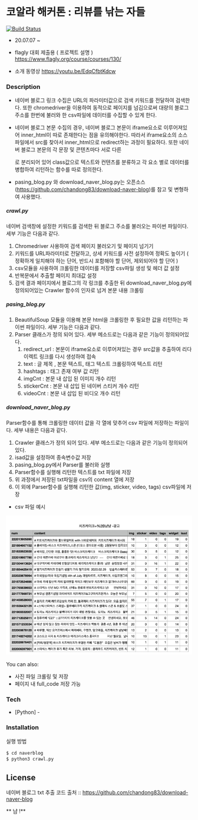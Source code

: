# 코알라 해커톤 : 리뷰를 낚는 자들 

[![Build Status](https://travis-ci.org/joemccann/dillinger.svg?branch=master)](https://travis-ci.org/joemccann/dillinger)

  - 20.07.07 ~ 
  - flagly 대회 제출용 ( 프로젝트 설명 )
https://www.flagly.org/course/courses/130/

- 소개 동영상
https://youtu.be/EdqCfbtKdcw

### Description
- 네이버 블로그 링크 수집은 URL의 파라미터값으로 검색 키워드를 전달하여 검색한다. 또한 chromedriver을 이용하여  동적으로 페이지를 넘김으로써 대량의 블로그 주소를 한번에 불러와 한 csv파일에 데이터를 수집할 수 있게 한다. 

- 네이버 블로그 본문 수집의 경우, 네이버 블로그 본문이 iframe요소로 이루어져있어 inner_html이 따로 존재한다는 점을 유의해야한다. 따라서 iframe요소의 소스 파일에서 src를 찾아서 inner_html으로 redirect하는 과정이 필요하다. 또한 네이버 블로그 본문의 각 문장 및 콘텐츠마다 서로 다른 <div>로 분리되어 있어 class값으로 텍스트와 컨텐츠를 분류하고 각 요소 별로 데이터를 병합하여 리턴하는 함수를 따로 정의한다.

- pasing_blog.py 와 download_naver_blog.py는 오픈소스(https://github.com/chandong83/download-naver-blog)를 참고 및 변형하여 사용했다.

##### crawl.py

네이버 검색창에 설정한 키워드를 검색한 뒤 블로그 주소를 불러오는 파이썬 파일이다. 세부 기능은 다음과 같다. 
1. Chromedriver 사용하여 검색 페이지 불러오기 및 페이지 넘기기  
2. 키워드를 URL파라미터로 전달하고, 상세 키워드를 사전 설정하여 정확도 높이기 ( 정확하게 일치해야 하는 단어, 반드시 포함해야 할 단어, 제외되어야 할 단어 )
3. csv모듈을 사용하여 크롤링한 데이터를 저장할 csv파일 생성 및 헤더 값 설정
4. 반복문에서 추출할 페이지 최대값 설정
5. 검색 결과 페이지에서 블로그의 각 링크를 추출한 뒤 download_naver_blog.py에 정의되어있는 Crawler 함수의 인자로 넘겨 본문 내용 크롤링

##### pasing_blog.py

1. BeautifulSoup 모듈을 이용해 본문 html을 크롤링한 후 필요한 값을 리턴하는 파이썬 파일이다. 세부 기능은 다음과 같다. 
2. Parser 클래스가 정의 되어 있다. 세부 메소드로는 다음과 같은 기능이 정의되어있다. 
    1. redirect_url : 본문이 iframe요소로 이루어져있는 경우 src값을 추출하여 리다이렉트 링크를 다시 생성하여 접속
    2. text : 글 제목 , 본문 텍스트, 태그 텍스트 크롤링하여 텍스트 리턴
    3. hashtags : 태그 존재 여부 값 리턴
    4. imgCnt : 본문 내 삽입 된 이미지 개수 리턴
    5. stickerCnt : 본문 내 삽입 된 네이버 스티커 개수 리턴
    6. videoCnt : 본문 내 삽입 된 비디오 개수 리턴

##### download_naver_blog.py

Parser함수를 통해 크롤링한 데이터 값을 각 열에 맞추어 csv 파일에 저장하는 파일이다. 세부 내용은 다음과 같다. 
1. Crawler 클래스가 정의 되어 있다. 세부 메소드로는 다음과 같은 기능이 정의되어있다. 
2. isad값을 설정하여 종속변수값 저장
3. pasing_blog.py에서 Parser를 불러와 실행
4. Parser함수를 실행해 리턴한 텍스트를 txt 파일에 저장
5. 위 과정에서 저장된 txt파일을 csv의 content 열에 저장
6. 이 외에 Parser함수를 실행해 리턴한 값(img, sticker, video, tags) csv파일에 저장



- csv 파일 예시

![image](./image/image.png)



You can also:
  - 사진 파일 크롤링 및 저장
  - 페이지 내 full_code 저장 가능


### Tech

* [Python] - 


### Installation

실행 방법 

```sh
$ cd naverblog
$ python3 crawl.py 
```



License
----

네이버 블로그 txt 추출 코드 출처
:: https://github.com/chandong83/download-naver-blog



** 냠 !**

[//]: # (These are reference links used in the body of this note and get stripped out when the markdown processor does its job. There is no need to format nicely because it shouldn't be seen. Thanks SO - http://stackoverflow.com/questions/4823468/store-comments-in-markdown-syntax)


   [dill]: <https://github.com/joemccann/dillinger>
   [git-repo-url]: <https://github.com/joemccann/dillinger.git>
   [john gruber]: <http://daringfireball.net>
   [df1]: <http://daringfireball.net/projects/markdown/>
   [markdown-it]: <https://github.com/markdown-it/markdown-it>
   [Ace Editor]: <http://ace.ajax.org>
   [node.js]: <http://nodejs.org>
   [Twitter Bootstrap]: <http://twitter.github.com/bootstrap/>
   [jQuery]: <http://jquery.com>
   [@tjholowaychuk]: <http://twitter.com/tjholowaychuk>
   [express]: <http://expressjs.com>
   [AngularJS]: <http://angularjs.org>
   [Gulp]: <http://gulpjs.com>

   [PlDb]: <https://github.com/joemccann/dillinger/tree/master/plugins/dropbox/README.md>
   [PlGh]: <https://github.com/joemccann/dillinger/tree/master/plugins/github/README.md>
   [PlGd]: <https://github.com/joemccann/dillinger/tree/master/plugins/googledrive/README.md>
   [PlOd]: <https://github.com/joemccann/dillinger/tree/master/plugins/onedrive/README.md>
   [PlMe]: <https://github.com/joemccann/dillinger/tree/master/plugins/medium/README.md>
   [PlGa]: <https://github.com/RahulHP/dillinger/blob/master/plugins/googleanalytics/README.md>
